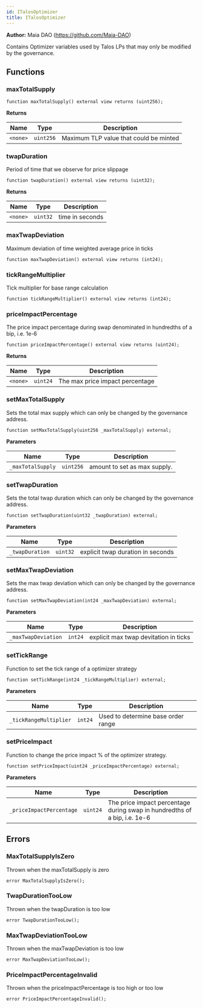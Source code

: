 ```yaml
---
id: ITalosOptimizer
title: ITalosOptimizer
---
```


**Author:**
Maia DAO (https://github.com/Maia-DAO)

Contains Optimizer variables used by Talos LPs that may only be modified by the governance.


## Functions
### maxTotalSupply


```solidity
function maxTotalSupply() external view returns (uint256);
```
**Returns**

|Name|Type|Description|
|----|----|-----------|
|`<none>`|`uint256`|Maximum TLP value that could be minted|


### twapDuration

Period of time that we observe for price slippage


```solidity
function twapDuration() external view returns (uint32);
```
**Returns**

|Name|Type|Description|
|----|----|-----------|
|`<none>`|`uint32`|time in seconds|


### maxTwapDeviation

Maximum deviation of time weighted average price in ticks


```solidity
function maxTwapDeviation() external view returns (int24);
```

### tickRangeMultiplier

Tick multiplier for base range calculation


```solidity
function tickRangeMultiplier() external view returns (int24);
```

### priceImpactPercentage

The price impact percentage during swap denominated in hundredths of a bip, i.e. 1e-6


```solidity
function priceImpactPercentage() external view returns (uint24);
```
**Returns**

|Name|Type|Description|
|----|----|-----------|
|`<none>`|`uint24`|The max price impact percentage|


### setMaxTotalSupply

Sets the total max supply which can only be changed by the governance address.


```solidity
function setMaxTotalSupply(uint256 _maxTotalSupply) external;
```
**Parameters**

|Name|Type|Description|
|----|----|-----------|
|`_maxTotalSupply`|`uint256`|amount to set as max supply.|


### setTwapDuration

Sets the total twap duration which can only be changed by the governance address.


```solidity
function setTwapDuration(uint32 _twapDuration) external;
```
**Parameters**

|Name|Type|Description|
|----|----|-----------|
|`_twapDuration`|`uint32`|explicit twap duration in seconds|


### setMaxTwapDeviation

Sets the max twap deviation which can only be changed by the governance address.


```solidity
function setMaxTwapDeviation(int24 _maxTwapDeviation) external;
```
**Parameters**

|Name|Type|Description|
|----|----|-----------|
|`_maxTwapDeviation`|`int24`|explicit max twap devitation in ticks|


### setTickRange

Function to set the tick range of a optimizer strategy


```solidity
function setTickRange(int24 _tickRangeMultiplier) external;
```
**Parameters**

|Name|Type|Description|
|----|----|-----------|
|`_tickRangeMultiplier`|`int24`|Used to determine base order range|


### setPriceImpact

Function to change the price impact % of the optimizer strategy.


```solidity
function setPriceImpact(uint24 _priceImpactPercentage) external;
```
**Parameters**

|Name|Type|Description|
|----|----|-----------|
|`_priceImpactPercentage`|`uint24`|The price impact percentage during swap in hundredths of a bip, i.e. 1e-6|


## Errors
### MaxTotalSupplyIsZero
Thrown when the maxTotalSupply is zero


```solidity
error MaxTotalSupplyIsZero();
```

### TwapDurationTooLow
Thrown when the twapDuration is too low


```solidity
error TwapDurationTooLow();
```

### MaxTwapDeviationTooLow
Thrown when the maxTwapDeviation is too low


```solidity
error MaxTwapDeviationTooLow();
```

### PriceImpactPercentageInvalid
Thrown when the priceImpactPercentage is too high or too low


```solidity
error PriceImpactPercentageInvalid();
```

